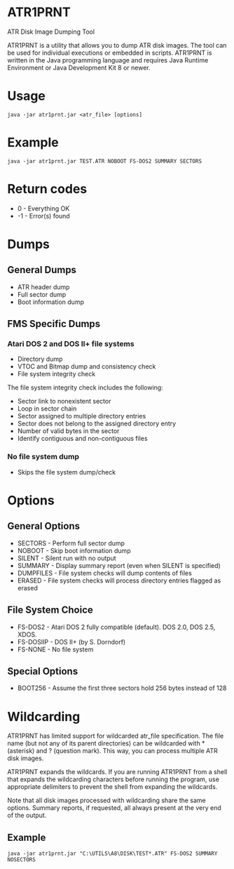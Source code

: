 # ATR1PRNT
ATR Disk Image Dumping Tool

ATR1PRNT is a utility that allows you to dump ATR disk images. The tool can
be used for individual executions or embedded in scripts. ATR1PRNT is written in the Java programming language and requires Java Runtime Environment or Java Development Kit 8 or newer.

# Usage
    java -jar atr1prnt.jar <atr_file> [options]

# Example
    java -jar atr1prnt.jar TEST.ATR NOBOOT FS-DOS2 SUMMARY SECTORS

# Return codes

*  0 - Everything OK
* -1 - Error(s) found

# Dumps

## General Dumps

* ATR header dump
* Full sector dump
* Boot information dump

## FMS Specific Dumps

### Atari DOS 2 and DOS II+ file systems

 * Directory dump
 * VTOC and Bitmap dump and consistency check
 * File system integrity check
 
The file system integrity check includes the following:

 * Sector link to nonexistent sector
 * Loop in sector chain
 * Sector assigned to multiple directory entries
 * Sector does not belong to the assigned directory entry
 * Number of valid bytes in the sector
 * Identify contiguous and non-contiguous files

### No file system dump

 * Skips the file system dump/check

# Options

## General Options

* SECTORS - Perform full sector dump
* NOBOOT - Skip boot information dump
* SILENT - Silent run with no output
* SUMMARY - Display summary report (even when SILENT is specified)
* DUMPFILES - File system checks will dump contents of files
* ERASED - File system checks will process directory entries flagged as erased

## File System Choice

* FS-DOS2 - Atari DOS 2 fully compatible (default). DOS 2.0, DOS 2.5, XDOS.
* FS-DOSIIP - DOS II+ (by S. Dorndorf)
* FS-NONE - No file system

## Special Options

* BOOT256 - Assume the first three sectors hold 256 bytes instead of 128

# Wildcarding

ATR1PRNT has limited support for wildcarded atr_file specification. The file
name (but not any of its parent directories) can be wildcarded with * (asterisk) and ? (question mark).
This way, you can process multiple ATR disk images.

ATR1PRNT expands the wildcards. If you are running ATR1PRNT from a shell that
expands the wildcarding characters before running the program,
use appropriate delimiters to prevent the shell from expanding the wildcards.

Note that all disk images processed with wildcarding share the same options.
Summary reports, if requested, all always present at the very end of the output.


## Example

    java -jar atr1prnt.jar "C:\UTILS\A8\DISK\TEST*.ATR" FS-DOS2 SUMMARY NOSECTORS
